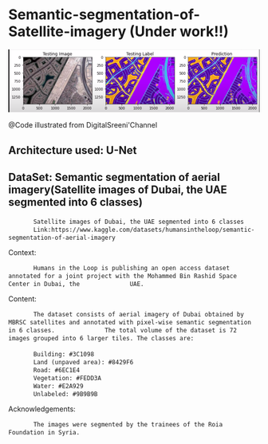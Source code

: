 # Semantic-segmentation-of-Satellite-imagery           (Under work!!)
![Alt text](images/img1.png?raw=true "Semantic Segmentation")

@Code illustrated from DigitalSreeni'Channel
## Architecture used: U-Net

## DataSet: Semantic segmentation of aerial imagery(Satellite images of Dubai, the UAE segmented into 6 classes)

           Satellite images of Dubai, the UAE segmented into 6 classes
           Link:https://www.kaggle.com/datasets/humansintheloop/semantic-segmentation-of-aerial-imagery


Context:

           Humans in the Loop is publishing an open access dataset annotated for a joint project with the Mohammed Bin Rashid Space Center in Dubai, the              UAE.

Content:


           The dataset consists of aerial imagery of Dubai obtained by MBRSC satellites and annotated with pixel-wise semantic segmentation in 6 classes.              The total volume of the dataset is 72 images grouped into 6 larger tiles. The classes are:

           Building: #3C1098
           Land (unpaved area): #8429F6
           Road: #6EC1E4
           Vegetation: #FEDD3A
           Water: #E2A929
           Unlabeled: #9B9B9B
Acknowledgements:

           The images were segmented by the trainees of the Roia Foundation in Syria.

